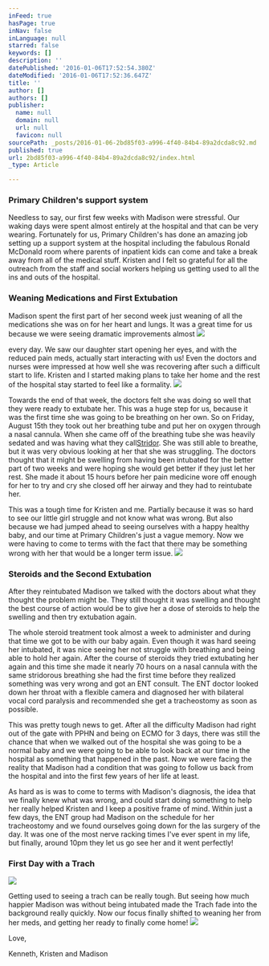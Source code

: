 ```yaml
---
inFeed: true
hasPage: true
inNav: false
inLanguage: null
starred: false
keywords: []
description: ''
datePublished: '2016-01-06T17:52:54.380Z'
dateModified: '2016-01-06T17:52:36.647Z'
title: ''
author: []
authors: []
publisher:
  name: null
  domain: null
  url: null
  favicon: null
sourcePath: _posts/2016-01-06-2bd85f03-a996-4f40-84b4-89a2dcda8c92.md
published: true
url: 2bd85f03-a996-4f40-84b4-89a2dcda8c92/index.html
_type: Article

---
```

### Primary Children's support system

Needless to say, our first few weeks with Madison were stressful. Our waking days were spent almost entirely at the hospital and that can be very wearing. Fortunately for us, Primary Children's has done an amazing job setting up a support system at the hospital including the fabulous Ronald McDonald room where parents of inpatient kids can come and take a break away from all of the medical stuff. Kristen and I felt so grateful for all the outreach from the staff and social workers helping us getting used to all the ins and outs of the hospital.

### Weaning Medications and First Extubation

Madison spent the first part of her second week just weaning of all the medications she was on for her heart and lungs. It was a great time for us because we were seeing dramatic improvements almost
![](https://the-grid-user-content.s3-us-west-2.amazonaws.com/3a345d86-d5aa-4f9d-92b5-b2b38eed83b8.jpg)

every day. We saw our daughter start opening her eyes, and with the reduced pain meds, actually start interacting with us! Even the doctors and nurses were impressed at how well she was recovering after such a difficult start to life. Kristen and I started making plans to take her home and the rest of the hospital stay started to feel like a formality. ![](https://the-grid-user-content.s3-us-west-2.amazonaws.com/45058fd7-8b89-4452-a855-ff047235daf6.jpg)

Towards the end of that week, the doctors felt she was doing so well that they were ready to extubate her. This was a huge step for us, because it was the first time she was going to be breathing on her own. So on Friday, August 15th they took out her breathing tube and put her on oxygen through a nasal cannula. When she came off of the breathing tube she was heavily sedated and was having what they call[Stridor][0]. She was still able to breathe, but it was very obvious looking at her that she was struggling. The doctors thought that it might be swelling from having been intubated for the better part of two weeks and were hoping she would get better if they just let her rest. She made it about 15 hours before her pain medicine wore off enough for her to try and cry she closed off her airway and they had to reintubate her.

This was a tough time for Kristen and me. Partially because it was so hard to see our little girl struggle and not know what was wrong. But also because we had jumped ahead to seeing ourselves with a happy healthy baby, and our time at Primary Children's just a vague memory. Now we were having to come to terms with the fact that there may be something wrong with her that would be a longer term issue.
![](https://the-grid-user-content.s3-us-west-2.amazonaws.com/2fcdfec3-3227-40ff-9077-a0c4bd895e75.jpg)

### Steroids and the Second Extubation

After they reintubated Madison we talked with the doctors about what they thought the problem might be. They still thought it was swelling and thought the best course of action would be to give her a dose of steroids to help the swelling and then try extubation again. 

The whole steroid treatment took almost a week to administer and during that time we got to be with our baby again. Even though it was hard seeing her intubated, it was nice seeing her not struggle with breathing and being able to hold her again. After the course of steroids they tried extubating her again and this time she made it nearly 70 hours on a nasal cannula with the same stridorous breathing she had the first time before they realized something was very wrong and got an ENT consult. The ENT doctor looked down her throat with a flexible camera and diagnosed her with bilateral vocal cord paralysis and recommended she get a tracheostomy as soon as possible.

This was pretty tough news to get. After all the difficulty Madison had right out of the gate with PPHN and being on ECMO for 3 days, there was still the chance that when we walked out of the hospital she was going to be a normal baby and we were going to be able to look back at our time in the hospital as something that happened in the past. Now we were facing the reality that Madison had a condition that was going to follow us back from the hospital and into the first few years of her life at least.

As hard as is was to come to terms with Madison's diagnosis, the idea that we finally knew what was wrong, and could start doing something to help her really helped Kristen and I keep a positive frame of mind. Within just a few days, the ENT group had Madison on the schedule for her tracheostomy and we found ourselves going down for the las surgery of the day. It was one of the most nerve racking times I've ever spent in my life, but finally, around 10pm they let us go see her and it went perfectly!

### First Day with a Trach
![](https://the-grid-user-content.s3-us-west-2.amazonaws.com/989c867a-765a-429b-92ac-128bcf0c5bdb.jpg)

Getting used to seeing a trach can be really tough. But seeing how much happier Madison was without being intubated made the Trach fade into the background really quickly. Now our focus finally shifted to weaning her from her meds, and getting her ready to finally come home!
![](https://the-grid-user-content.s3-us-west-2.amazonaws.com/269fb2de-015f-4545-a62e-ec452174d3aa.JPG)

Love,

Kenneth, Kristen and Madison

[0]: http://www.nlm.nih.gov/medlineplus/ency/article/003074.htm